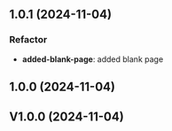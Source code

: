 ## 1.0.1 (2024-11-04)

### Refactor

- **added-blank-page**: added blank page

## 1.0.0 (2024-11-04)

## V1.0.0 (2024-11-04)
